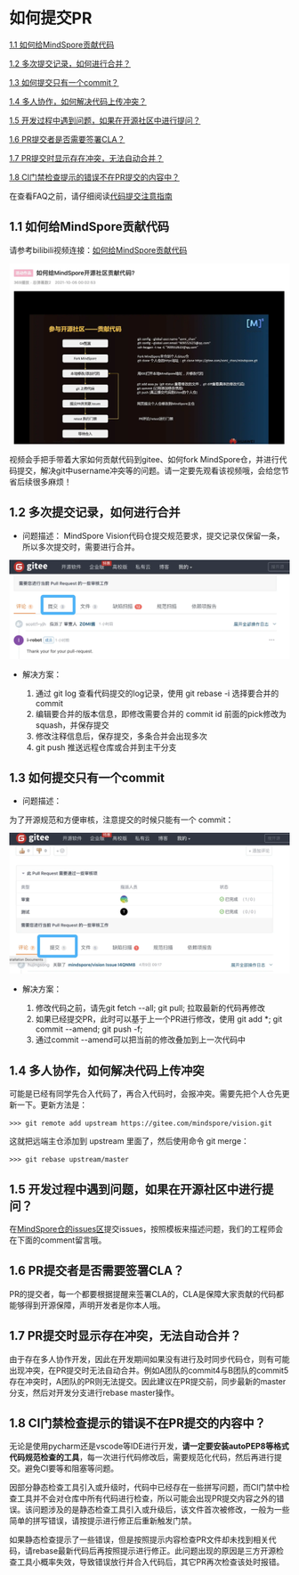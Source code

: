 # 如何提交PR

[1.1 如何给MindSpore贡献代码](#11-如何给MindSpore贡献代码)

[1.2 多次提交记录，如何进行合并？](#12-多次提交记录如何进行合并)

[1.3 如何提交只有一个commit？](#13-如何提交只有一个commit)

[1.4 多人协作，如何解决代码上传冲突？](#14-多人协作如何解决代码上传冲突)

[1.5 开发过程中遇到问题，如果在开源社区中进行提问？](#15-开发过程中遇到问题如果在开源社区中进行提问)

[1.6 PR提交者是否需要签署CLA？](#16-pr提交者是否需要签署cla)

[1.7 PR提交时显示存在冲突，无法自动合并？](#17-pr提交时显示存在冲突无法自动合并)

[1.8 CI门禁检查提示的错误不在PR提交的内容中？](#18-ci门禁检查提示的错误不在pr提交的内容中)

在查看FAQ之前，请仔细阅读[代码提交注意指南](https://gitee.com/mindspore/vision/wikis/%E4%BB%A3%E7%A0%81%E6%8F%90%E4%BA%A4%E6%B3%A8%E6%84%8F%E6%8C%87%E5%8D%97)

## 1.1 如何给MindSpore贡献代码

请参考bilibili视频连接：[如何给MindSpore贡献代码](https://www.bilibili.com/video/BV1kg411F7Pc/)

![输入图片说明](img/faq_1.png)

视频会手把手带着大家如何贡献代码到gitee、如何fork MindSpore仓，并进行代码提交，解决git中username冲突等的问题。请一定要先观看该视频哦，会给您节省后续很多麻烦！

## 1.2 多次提交记录，如何进行合并

- 问题描述：
  MindSpore Vision代码仓提交规范要求，提交记录仅保留一条，所以多次提交时，需要进行合并。

![输入图片说明](img/faq_2.png)

- 解决方案：

  1. 通过 git log 查看代码提交的log记录，使用 git rebase -i 选择要合并的 commit
  2. 编辑要合并的版本信息，即修改需要合并的 commit id 前面的pick修改为 squash，并保存提交
  3. 修改注释信息后，保存提交，多条合并会出现多次
  4. git push 推送远程仓库或合并到主干分支

## 1.3 如何提交只有一个commit

- 问题描述：

为了开源规范和方便审核，注意提交的时候只能有一个 commit：

![输入图片说明](img/faq_3.png)

- 解决方案：

  1. 修改代码之前，请先git fetch --all; git pull; 拉取最新的代码再修改
  2. 如果已经提交PR，此时可以基于上一个PR进行修改，使用 git add *; git commit --amend; git push -f;
  3. 通过commit --amend可以把当前的修改叠加到上一次代码中

## 1.4 多人协作，如何解决代码上传冲突

可能是已经有同学先合入代码了，再合入代码时，会报冲突。需要先把个人仓先更新一下。更新方法是：

`>>> git remote add upstream https://gitee.com/mindspore/vision.git`

这就把远端主仓添加到 upstream 里面了，然后使用命令 git merge：

`>>> git rebase upstream/master`

## 1.5 开发过程中遇到问题，如果在开源社区中进行提问？

在[MindSpore仓的issues区](https://gitee.com/mindspore/mindspore/issues)提交issues，按照模板来描述问题，我们的工程师会在下面的comment留言哦。

## 1.6 PR提交者是否需要签署CLA？

PR的提交者，每一个都要根据提醒来签署CLA的，CLA是保障大家贡献的代码都能够得到开源保障，声明开发者是你本人哦。

## 1.7 PR提交时显示存在冲突，无法自动合并？

由于存在多人协作开发，因此在开发期间如果没有进行及时同步代码仓，则有可能出现冲突，在PR提交时无法自动合并。例如A团队的commit4与B团队的commit5存在冲突时，A团队的PR则无法提交。因此建议在PR提交前，同步最新的master分支，然后对开发分支进行rebase master操作。

## 1.8 CI门禁检查提示的错误不在PR提交的内容中？

无论是使用pycharm还是vscode等IDE进行开发，**请一定要安装autoPEP8等格式代码规范检查的工具**，每一次进行代码修改后，需要规范化代码，然后再进行提交。避免CI要等和阻塞等问题。

因部分静态检查工具引入或升级时，代码中已经存在一些拼写问题，而CI门禁中检查工具并不会对仓库中所有代码进行检查，所以可能会出现PR提交内容之外的错误。该问题涉及的是静态检查工具引入或升级后，该文件首次被修改，一般为一些简单的拼写错误，请按提示进行修正后重新触发门禁。

如果静态检查提示了一些错误，但是按照提示内容检查PR文件却未找到相关代码，请rebase最新代码后再按照提示进行修正。此问题出现的原因是三方开源检查工具小概率失效，导致错误放行并合入代码后，其它PR再次检查该处时报错。